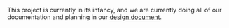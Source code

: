 This project is currently in its infancy, and we are currently doing all of our documentation and planning in our [design document](https://docs.google.com/document/d/1a61hj1ghI48_sBaH0jCYPVq1Uzb8gjqE1IZY_6RrwOM/edit?usp=sharing). 
